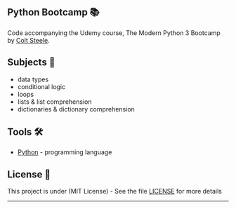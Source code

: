 ## Python Bootcamp 📚

Code accompanying the Udemy course, The Modern Python 3 Bootcamp by [Colt Steele](https://www.linkedin.com/in/coltsteele/).

## Subjects 📓

- data types
- conditional logic
- loops
- lists & list comprehension
- dictionaries & dictionary comprehension

## Tools 🛠️

- [Python](https://www.python.org/) - programming language

## License 📄

This project is under (MIT License) - See the file [LICENSE](LICENSE) for more details

---
